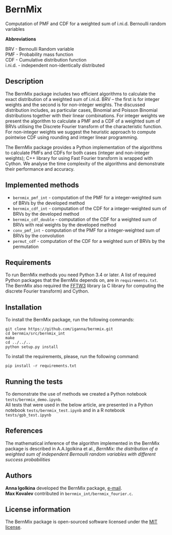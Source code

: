 # BernMix

Computation of PMF and CDF for a weighted sum of i.ni.d. Bernoulli random variables

**Abbreviations**

BRV - Bernoulli Random variable  
PMF -  Probability mass function  
CDF - Cumulative distribution function  
i.ni.d. - independent non-identically distributed 


## Description

The BernMix package includes two efficient algorithms to calculate the exact distribution of a weighted sum of i.ni.d. BRV – the first is for integer weights and the second is for non-integer weights. The discussed distribution includes, as particular cases, Binomial and Poisson Binomial distributions together with their linear combinations. For integer weights we present the algorithm to calculate a PMF and a CDF of a weighted sum of BRVs utilising the Discrete Fourier transform of the characteristic function. For non-integer weights we suggest the heuristic approach to compute pointwise CDF using rounding and integer linear programming.  
  
The BernMix package provides a Python implementation of the algorithms to calculate PMFs and CDFs for both cases (integer and non-integer weights); C++ library for using Fast Fourier transform is wrapped with Cython. We analyse the time complexity of the algorithms and demonstrate their performance and accuracy.  

## Implemented methods

* `bernmix_pmf_int` - computation of the PMF for a integer-weighted sum of BRVs by the developed method
* `bernmix_cdf_int` - computation of the CDF for a integer-weighted sum of BRVs by the developed method
* `bernmix_cdf_double` - computation of the CDF for a weighted sum of BRVs with real weights by the developed method
* `conv_pmf_int` - computation of the PMF for a integer-weighted sum of BRVs by the convolution
* `permut_cdf` - computation of the CDF for a weighted sum of BRVs by the permutation


## Requirements

To run BernMix methods you need Python 3.4 or later. A list of required Python packages that the BernMix depends on, are in `requirements.txt`.  
The BernMix also required the [FFTW3](http://www.fftw.org/download.html) library (a C library for computing the discrete Fourier transform) and Cython.

## Installation


To install the BernMix package, run the following commands:
```
git clone https://github.com/iganna/bernmix.git
cd bernmix/src/bernmix_int
make
cd ../../..
python setup.py install
```

To install the requirements, please, run the following command:
```
pip install -r requirements.txt
```

## Running the tests

To demonstrate the use of methods we created a Python notebook `tests/bernmix_demo.ipynb`.  
All tests that were used in the below article, are presented in a Python notebook `tests/bernmix_test.ipynb` and in a R notebook `tests/gpb_test.ipynb`

## References

The mathematical inference of the algorithm implemented in the BernMix package is described in A.A.Igolkina et al., *BernMix: the distribution of a weighted sum of independent Bernoulli random variables with different success probabilities*

## Authors

**Anna Igolkina** developed the BernMix package, [e-mail](mailto:igolkinaanna11@gmail.com).    
**Max Kovalev**  contributed in `bernmix_int/bernmix_fourier.c`.


## License information

The BernMix package is open-sourced software licensed under the [MIT license](https://opensource.org/licenses/MIT).